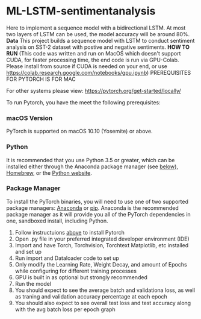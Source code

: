 # ML-LSTM-sentimentanalysis
Here to implement a sequence model with a bidirectional LSTM. At most two layers of LSTM can be used, the model accuracy will be around 80%. 
**Data**
This project builds a sequence model with LSTM to conduct sentiment analysis on
SST-2 dataset with postive and negative sentiments.
**HOW TO RUN**
(This code was written and run on MacOS which doesn't support CUDA, for faster processing time, the end code is run via GPU-Colab. Please install from source if CUDA is needed on your end, or use https://colab.research.google.com/notebooks/gpu.ipynb) 
PREREQUISITES FOR PYTORCH IS FOR MAC

For other systems please view: https://pytorch.org/get-started/locally/

To run Pytorch, you have the meet the following prerequisites: 
### macOS Version[](https://pytorch.org/get-started/locally/#macos-version)

PyTorch is supported on macOS 10.10 (Yosemite) or above.

### Python[](https://pytorch.org/get-started/locally/#mac-python)

It is recommended that you use Python 3.5 or greater, which can be installed either through the Anaconda package manager (see  [below](https://pytorch.org/get-started/locally/#anaconda)),  [Homebrew](https://brew.sh/), or the  [Python website](https://www.python.org/downloads/mac-osx/).

### Package Manager[](https://pytorch.org/get-started/locally/#mac-package-manager)

To install the PyTorch binaries, you will need to use one of two supported package managers:  [Anaconda](https://www.anaconda.com/download/#macos)  or  [pip](https://pypi.org/project/pip/). Anaconda is the recommended package manager as it will provide you all of the PyTorch dependencies in one, sandboxed install, including Python.

1. Follow instructuions [above](https://pytorch.org/get-started/locally/) to install Pytorch
2. Open .py file in your preferred integrated developer environment (IDE)
3. Import and have Torch, Torchvision, Torchtext Matplotlib, etc installed and set up
4. Run import and Dataloader code to set up 
5. Only modify the Learning Rate, Weight Decay, and amount of Epochs while configuring for different training processes
6. GPU is built in as optional but strongly recommended
7. Run the model 
8. You should expect to see the average batch and validationa loss, as well as traning and validation accuracy percentage at each epoch
9. You should also expect to see overall test loss and test accuracy along with the avg batch loss per epoch graph
